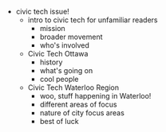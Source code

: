 * civic tech issue!
	* intro to civic tech for unfamiliar readers
		* mission
		* broader movement
		* who's involved
	* Civic Tech Ottawa
		* history
		* what's going on
		* cool people
	* Civic Tech Waterloo Region
		* woo, stuff happening in Waterloo!
		* different areas of focus
		* nature of city focus areas
		* best of luck